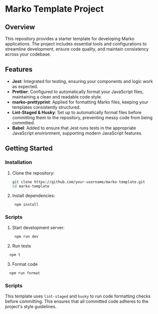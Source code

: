 # Marko Template Project

## Overview

This repository provides a starter template for developing Marko applications. The project includes essential tools and configurations to streamline development, ensure code quality, and maintain consistency across your codebase.

## Features

- **Jest**: Integrated for testing, ensuring your components and logic work as expected.
- **Prettier**: Configured to automatically format your JavaScript files, maintaining a clean and readable code style.
- **marko-prettyprint**: Applied for formatting Marko files, keeping your templates consistently structured.
- **Lint-Staged & Husky**: Set up to automatically format files before committing them to the repository, preventing messy code from being committed.
- **Babel**: Added to ensure that Jest runs tests in the appropriate JavaScript environment, supporting modern JavaScript features.

## Getting Started

### Installation

1. Clone the repository:
   ```bash
   git clone https://github.com/your-username/marko-template.git
   cd marko-template
   ```
2. Install dependencies:
   ```bash
    npm install
   ```


### Scripts

1. Start development server:
   ```bash
    npm run dev
   ```
2. Run tests
  ```bash
    npm t
   ```
3. Format code
  ```bash
    npm run format
   ```

### Scripts
This template uses `lint-staged` and `husky` to run code formatting checks before committing. This ensures that all committed code adheres to the project's style guidelines.